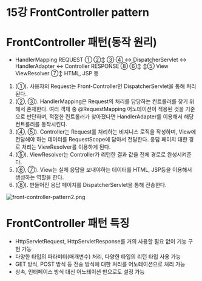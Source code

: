 # 15강 FrontController pattern

# FrontController 패턴(동작 원리)

- HandlerMapping
REQUEST	  ①	       ②↕		       ③		                 ④
	          ↔	DispatcherServlet	↔   HandlerAdapter  ↔  Controller
RESPONSE ⑧	   ⑥↕	↕⑤
		         View      ViewResolver
		           ⑦↕
		         HTML, JSP 등
1. (①).
사용자의 Request는 Front-Controller인 DispatcherServlet을 통해 처리된다.
2. (②, ③).
HandlerMapping은 Request의 처리를 담당하는 컨트롤러를 찾기 위해서 존재한다.
여러 객체 중 @RequestMapping 어노테이션이 적용된 것을 기준으로 판단하며,
적절한 컨트롤러가 찾아졌다면 HandlerAdapter를 이용해서 해당 컨트롤러를 동작시킨다.
3. (④, ⑤).
Controller는 Request를 처리하는 비지니스 로직을 작성하며, View에 전달해야 하는
데이터를 RequestScope에 담아서 전달한다. 응답 페이지 대한 경로 처리는
ViewResolver를 이용하게 된다.
4. (⑤).
ViewResolver는 Controller가 리턴한 결과 값을 전체 경로로 완성시켜준다.
5. (⑥, ⑦).
View는 실제 응답을 보내야하는 데이터를 HTML, JSP등을 이용해서 생성하는 역할을 한다.
6. (⑧).
만들어진 응답 페이지를 DispatcherServlet을 통해 전송한다.

![front-controller-pattern2.png](front-controller-pattern2.png)

# FrontController 패턴 특징

- HttpServletRequest, HttpServletResponse를 거의 사용할 필요 없이 기능 구현 가능
- 다양한 타입의 파라미터(매개변수) 처리, 다양한 타입의 리턴 타입 사용 가능
- GET 방식, POST 방식 등 전송 방식에 대한 처리를 어노테이션으로 처리 가능
- 상속, 인터페이스 방식 대신 어노테이션 만으로도 설정 가능